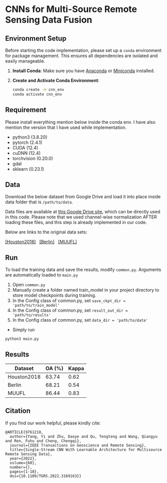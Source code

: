 # CNNs for Multi-Source Remote Sensing Data Fusion

## Environment Setup
Before starting the code implementation, please set up a `conda` environment for package management. This ensures all dependencies are isolated and easily manageable.

1. **Install Conda**:
   Make sure you have [Anaconda](https://www.anaconda.com/products/distribution) or [Miniconda](https://docs.conda.io/en/latest/miniconda.html) installed.

2. **Create and Activate Conda Environment**:
   ```bash
   conda create -n cnn_env
   conda activate cnn_env

## Requirement
Please install everything mention below inside the conda env. I have also mention the version that I have used while implementation.
- python3 (3.8.20)
- pytorch (2.4.1)
- CUDA (12.4)
- cuDNN (12.4)
- torchvision (0.20.0)
- gdal 
- sklearn (0.23.1)

## Data
Download the below dataset from Google Drive and load it into place inside data folder that is ```/path/to/data```.

Data files are available at [this Google Drive site](https://drive.google.com/drive/folders/1urY6Pjba3mStDcRphIfkNf50295aW2o2?usp=sharing), which can be directly used in this code. Please note that we used channel-wise normalization AFTER loading these files, and this step is already implemented in our code. 

Below are links to the original data sets:

[[Houston2018]](https://ieee-dataport.org/open-access/2018-ieee-grss-data-fusion-challenge-%E2%80%93-fusion-multispectral-lidar-and-hyperspectral-data) &nbsp;
[[Berlin]](https://github.com/danfenghong/ISPRS_S2FL) &nbsp;
[[MUUFL]](https://github.com/GatorSense/MUUFLGulfport/tree/master/MUUFLGulfportSceneLabels) &nbsp;

## Run
To load the training data and save the results, modify ```common.py```. Arguments are automatically loaded to ```main.py```

1) Open ```common.py```
2) Manually create a folder named train_model in your project directory to store model checkpoints during training.
3) In the Config class of common.py, set ```save_ckpt_dir = 'path/to/train_model'```
4) In the Config class of common.py, set ```result_out_dir = 'path/to/results'```
5) In the Config class of common.py, set ```data_dir = 'path/to/data'```

- Simply run 
```
python3 main.py
```

## Results

| Dataset | OA (%) | Kappa |
| --- | ----------- | ----- |
| Houston2018 | 63.74 | 0.62 |
| Berlin | 68.21 | 0.54 |
| MUUFL | 86.44 | 0.83 |

## Citation

If you find our work helpful, please kindly cite: 
```
@ARTICLE{9761218,
  author={Yang, Yi and Zhu, Daoye and Qu, Tengteng and Wang, Qiangyu and Ren, Fuhu and Cheng, Chengqi},
  journal={IEEE Transactions on Geoscience and Remote Sensing}, 
  title={Single-Stream CNN With Learnable Architecture for Multisource Remote Sensing Data}, 
  year={2022},
  volume={60},
  number={},
  pages={1-18},
  doi={10.1109/TGRS.2022.3169163}}
```
